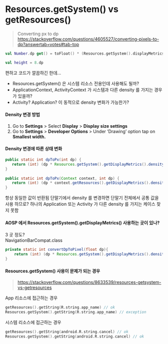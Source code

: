   
  
# Resources.getSystem() vs getResources()

  
> Converting px to dp
> https://stackoverflow.com/questions/4605527/converting-pixels-to-dp?answertab=votes#tab-top
  
  
```kotlin
val Number.dp get() = toFloat() * (Resources.getSystem().displayMetrics.densityDpi.toFloat() /  DisplayMetrics.DENSITY_DEFAULT)

val height = 8.dp
```
편하고 코드가 깔끔하긴 한데... 
  
- Resources.getSystem() 은 시스템 리소스 전용인데 사용해도 될까?
- ApplicationContext, ActivityContext 가 시스템과 다른 density 를 가지는 경우가 있을까?
- Activity? Application? 이 동적으로 density 변화가 가능한가?
  
  
#### Density 변경 방법
  
1. Go to **Settings** > Select **Display** > **Display size settings**
2. Go to **Settings** > **Developer Options** > Under ‘Drawing’ option tap on **Smallest width.**
  
#### Density 변경에 따른 상태 변화
  
```java
public static int dpToPx(int dp) {  
   return (int) (dp * Resources.getSystem().getDisplayMetrics().density);  
}  
  
public static int dpToPx(Context context, int dp) {  
   return (int) (dp * context.getResources().getDisplayMetrics().density);  
}
```
항상 동일한 값이 반환됨
단말기에서 density 를 변경하면 단말기 전체에서 공통 값을 사용 하므로?
하나의 Application 또는 Activity 가 다른 density 를 가지는 케이스 찾지 못함
  
####  AOSP 에서 Resources.getSystem().getDisplayMetrics()  사용하는 곳이 있나? 
  
3 곳 정도?  
NavigationBarCompat.class  
```java
private static int convertDpToPixel(float dp){  
    return (int) (dp * Resources.getSystem().getDisplayMetrics().density);  
}
```
    
#### Resources.getSystem() 사용이 문제가 되는 경우
> https://stackoverflow.com/questions/8633539/resources-getsystem-vs-getresources
  
App  리소스에 접근하는 경우
```kotlin
getResources().getString(R.string.app_name) // ok
Resources.getSystem().getString(R.string.app_name) // exception
```
  
시스템 리소스에 접근하는 경우
```kotlin
getResources().getString(android.R.string.cancel) // ok
Resources.getSystem().getString(android.R.string.cancel) // ok
```

<!--stackedit_data:
eyJoaXN0b3J5IjpbLTM5NDIwNDY3M119
-->
